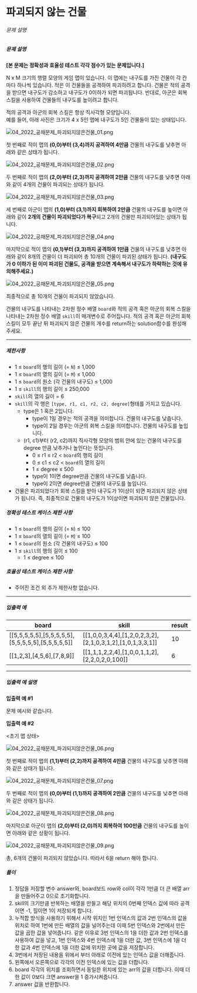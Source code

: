 # 파괴되지 않는 건물
###### 문제 설명

##### 문제 설명

**[본 문제는 정확성과 효율성 테스트 각각 점수가 있는 문제입니다.]**

N x M 크기의 행렬 모양의 게임 맵이 있습니다. 이 맵에는 내구도를 가진 건물이 각 칸마다 하나씩 있습니다. 적은 이 건물들을 공격하여 파괴하려고 합니다. 건물은 적의 공격을 받으면 내구도가 감소하고 내구도가 0이하가 되면 파괴됩니다. 반대로, 아군은 회복 스킬을 사용하여 건물들의 내구도를 높이려고 합니다.

적의 공격과 아군의 회복 스킬은 항상 직사각형 모양입니다.  
예를 들어, 아래 사진은 크기가 4 x 5인 맵에 내구도가 5인 건물들이 있는 상태입니다.

![04_2022_공채문제_파괴되지않은건물_01.png](https://grepp-programmers.s3.ap-northeast-2.amazonaws.com/files/production/9932445f-244d-4188-a559-f16044cfa4d3/04_2022_%E1%84%80%E1%85%A9%E1%86%BC%E1%84%8E%E1%85%A2%E1%84%86%E1%85%AE%E1%86%AB%E1%84%8C%E1%85%A6_%E1%84%91%E1%85%A1%E1%84%80%E1%85%AC%E1%84%83%E1%85%AC%E1%84%8C%E1%85%B5%E1%84%8B%E1%85%A1%E1%86%AD%E1%84%8B%E1%85%B3%E1%86%AB%E1%84%80%E1%85%A5%E1%86%AB%E1%84%86%E1%85%AE%E1%86%AF_01.png)

첫 번째로 적이 맵의  **(0,0)부터 (3,4)까지 공격하여 4만큼**  건물의 내구도를 낮추면 아래와 같은 상태가 됩니다.

![04_2022_공채문제_파괴되지않은건물_02.png](https://grepp-programmers.s3.ap-northeast-2.amazonaws.com/files/production/2a3df058-d7b6-4317-9352-8f9713a9424a/04_2022_%E1%84%80%E1%85%A9%E1%86%BC%E1%84%8E%E1%85%A2%E1%84%86%E1%85%AE%E1%86%AB%E1%84%8C%E1%85%A6_%E1%84%91%E1%85%A1%E1%84%80%E1%85%AC%E1%84%83%E1%85%AC%E1%84%8C%E1%85%B5%E1%84%8B%E1%85%A1%E1%86%AD%E1%84%8B%E1%85%B3%E1%86%AB%E1%84%80%E1%85%A5%E1%86%AB%E1%84%86%E1%85%AE%E1%86%AF_02.png)

두 번째로 적이 맵의  **(2,0)부터 (2,3)까지 공격하여 2만큼**  건물의 내구도를 낮추면 아래와 같이 4개의 건물이 파괴되는 상태가 됩니다.

![04_2022_공채문제_파괴되지않은건물_03.png](https://grepp-programmers.s3.ap-northeast-2.amazonaws.com/files/production/94a07a93-71e3-447c-83cf-f855176e28c1/04_2022_%E1%84%80%E1%85%A9%E1%86%BC%E1%84%8E%E1%85%A2%E1%84%86%E1%85%AE%E1%86%AB%E1%84%8C%E1%85%A6_%E1%84%91%E1%85%A1%E1%84%80%E1%85%AC%E1%84%83%E1%85%AC%E1%84%8C%E1%85%B5%E1%84%8B%E1%85%A1%E1%86%AD%E1%84%8B%E1%85%B3%E1%86%AB%E1%84%80%E1%85%A5%E1%86%AB%E1%84%86%E1%85%AE%E1%86%AF_03.png)

세 번째로 아군이 맵의  **(1,0)부터 (3,1)까지 회복하여 2만큼**  건물의 내구도를 높이면 아래와 같이  **2개의 건물이 파괴되었다가 복구**되고 2개의 건물만 파괴되어있는 상태가 됩니다.

![04_2022_공채문제_파괴되지않은건물_04.png](https://grepp-programmers.s3.ap-northeast-2.amazonaws.com/files/production/145dfcf7-02aa-44fd-b01b-ff56fb5b0dad/04_2022_%E1%84%80%E1%85%A9%E1%86%BC%E1%84%8E%E1%85%A2%E1%84%86%E1%85%AE%E1%86%AB%E1%84%8C%E1%85%A6_%E1%84%91%E1%85%A1%E1%84%80%E1%85%AC%E1%84%83%E1%85%AC%E1%84%8C%E1%85%B5%E1%84%8B%E1%85%A1%E1%86%AD%E1%84%8B%E1%85%B3%E1%86%AB%E1%84%80%E1%85%A5%E1%86%AB%E1%84%86%E1%85%AE%E1%86%AF_04.png)

마지막으로 적이 맵의  **(0,1)부터 (3,3)까지 공격하여 1만큼**  건물의 내구도를 낮추면 아래와 같이 8개의 건물이 더 파괴되어 총 10개의 건물이 파괴된 상태가 됩니다.  **(내구도가 0 이하가 된 이미 파괴된 건물도, 공격을 받으면 계속해서 내구도가 하락하는 것에 유의해주세요.)**

![04_2022_공채문제_파괴되지않은건물_05.png](https://grepp-programmers.s3.ap-northeast-2.amazonaws.com/files/production/9ce05af0-e5b9-483a-aeb4-d7c0624c2dfb/04_2022_%E1%84%80%E1%85%A9%E1%86%BC%E1%84%8E%E1%85%A2%E1%84%86%E1%85%AE%E1%86%AB%E1%84%8C%E1%85%A6_%E1%84%91%E1%85%A1%E1%84%80%E1%85%AC%E1%84%83%E1%85%AC%E1%84%8C%E1%85%B5%E1%84%8B%E1%85%A1%E1%86%AD%E1%84%8B%E1%85%B3%E1%86%AB%E1%84%80%E1%85%A5%E1%86%AB%E1%84%86%E1%85%AE%E1%86%AF_05.png)

최종적으로 총 10개의 건물이 파괴되지 않았습니다.

건물의 내구도를 나타내는 2차원 정수 배열  `board`와 적의 공격 혹은 아군의 회복 스킬을 나타내는 2차원 정수 배열  `skill`이 매개변수로 주어집니다. 적의 공격 혹은 아군의 회복 스킬이 모두 끝난 뒤 파괴되지 않은 건물의 개수를 return하는 solution함수를 완성해 주세요.

----------

##### 제한사항

-   1 ≤  `board`의 행의 길이 (=  `N`) ≤ 1,000
-   1 ≤  `board`의 열의 길이 (=  `M`) ≤ 1,000
-   1 ≤  `board`의 원소 (각 건물의 내구도) ≤ 1,000
-   1 ≤  `skill`의 행의 길이 ≤ 250,000
-   `skill`의 열의 길이 = 6
-   `skill`의 각 행은  `[type, r1, c1, r2, c2, degree]`형태를 가지고 있습니다.
    -   type은 1 혹은 2입니다.
        -   type이 1일 경우는 적의 공격을 의미합니다. 건물의 내구도를 낮춥니다.
        -   type이 2일 경우는 아군의 회복 스킬을 의미합니다. 건물의 내구도를 높입니다.
    -   (r1, c1)부터 (r2, c2)까지 직사각형 모양의 범위 안에 있는 건물의 내구도를 degree 만큼 낮추거나 높인다는 뜻입니다.
        -   0 ≤ r1 ≤ r2 <  `board`의 행의 길이
        -   0 ≤ c1 ≤ c2 <  `board`의 열의 길이
        -   1 ≤ degree ≤ 500
        -   type이 1이면 degree만큼 건물의 내구도를 낮춥니다.
        -   type이 2이면 degree만큼 건물의 내구도를 높입니다.
-   건물은 파괴되었다가 회복 스킬을 받아 내구도가 1이상이 되면 파괴되지 않은 상태가 됩니다. 즉, 최종적으로 건물의 내구도가 1이상이면 파괴되지 않은 건물입니다.

##### 정확성 테스트 케이스 제한 사항

-   1 ≤  `board`의 행의 길이 (=  `N`) ≤ 100
-   1 ≤  `board`의 열의 길이 (=  `M`) ≤ 100
-   1 ≤  `board`의 원소 (각 건물의 내구도) ≤ 100
-   1 ≤  `skill`의 행의 길이 ≤ 100
    -   1 ≤ degree ≤ 100

##### 효율성 테스트 케이스 제한 사항

-   주어진 조건 외 추가 제한사항 없습니다.

----------

##### 입출력 예
|board|skill|result|
|--|--|--|
|[[5,5,5,5,5],[5,5,5,5,5],[5,5,5,5,5],[5,5,5,5,5]]|[[1,0,0,3,4,4],[1,2,0,2,3,2],[2,1,0,3,1,2],[1,0,1,3,3,1]]|10|
|[[1,2,3],[4,5,6],[7,8,9]]|[[1,1,1,2,2,4],[1,0,0,1,1,2],[2,2,0,2,0,100]]|6|
----------

##### 입출력 예 설명

**입출력 예 #1**

문제 예시와 같습니다.

**입출력 예 #2**

<초기 맵 상태>

![04_2022_공채문제_파괴되지않은건물_06.png](https://grepp-programmers.s3.ap-northeast-2.amazonaws.com/files/production/aa43439f-3d2f-4307-97ce-5910105b4487/04_2022_%E1%84%80%E1%85%A9%E1%86%BC%E1%84%8E%E1%85%A2%E1%84%86%E1%85%AE%E1%86%AB%E1%84%8C%E1%85%A6_%E1%84%91%E1%85%A1%E1%84%80%E1%85%AC%E1%84%83%E1%85%AC%E1%84%8C%E1%85%B5%E1%84%8B%E1%85%A1%E1%86%AD%E1%84%8B%E1%85%B3%E1%86%AB%E1%84%80%E1%85%A5%E1%86%AB%E1%84%86%E1%85%AE%E1%86%AF_06.png)

첫 번째로 적이 맵의  **(1,1)부터 (2,2)까지 공격하여 4만큼**  건물의 내구도를 낮추면 아래와 같은 상태가 됩니다.

![04_2022_공채문제_파괴되지않은건물_07.png](https://grepp-programmers.s3.ap-northeast-2.amazonaws.com/files/production/aa361925-45e4-4bd0-9ef7-e182ed1c6f03/04_2022_%E1%84%80%E1%85%A9%E1%86%BC%E1%84%8E%E1%85%A2%E1%84%86%E1%85%AE%E1%86%AB%E1%84%8C%E1%85%A6_%E1%84%91%E1%85%A1%E1%84%80%E1%85%AC%E1%84%83%E1%85%AC%E1%84%8C%E1%85%B5%E1%84%8B%E1%85%A1%E1%86%AD%E1%84%8B%E1%85%B3%E1%86%AB%E1%84%80%E1%85%A5%E1%86%AB%E1%84%86%E1%85%AE%E1%86%AF_07.png)

두 번째로 적이 맵의  **(0,0)부터 (1,1)까지 공격하여 2만큼**  건물의 내구도를 낮추면 아래와 같은 상태가 됩니다.

![04_2022_공채문제_파괴되지않은건물_08.png](https://grepp-programmers.s3.ap-northeast-2.amazonaws.com/files/production/43c218a1-73c4-4d54-9568-0c21aa7f6365/04_2022_%E1%84%80%E1%85%A9%E1%86%BC%E1%84%8E%E1%85%A2%E1%84%86%E1%85%AE%E1%86%AB%E1%84%8C%E1%85%A6_%E1%84%91%E1%85%A1%E1%84%80%E1%85%AC%E1%84%83%E1%85%AC%E1%84%8C%E1%85%B5%E1%84%8B%E1%85%A1%E1%86%AD%E1%84%8B%E1%85%B3%E1%86%AB%E1%84%80%E1%85%A5%E1%86%AB%E1%84%86%E1%85%AE%E1%86%AF_08.png)

마지막으로 아군이 맵의  **(2,0)부터 (2,0)까지 회복하여 100만큼**  건물의 내구도를 높이면 아래와 같은 상황이 됩니다.

![04_2022_공채문제_파괴되지않은건물_09.png](https://grepp-programmers.s3.ap-northeast-2.amazonaws.com/files/production/5190fee3-8e81-45b7-a79c-1dfc31d8e05f/04_2022_%E1%84%80%E1%85%A9%E1%86%BC%E1%84%8E%E1%85%A2%E1%84%86%E1%85%AE%E1%86%AB%E1%84%8C%E1%85%A6_%E1%84%91%E1%85%A1%E1%84%80%E1%85%AC%E1%84%83%E1%85%AC%E1%84%8C%E1%85%B5%E1%84%8B%E1%85%A1%E1%86%AD%E1%84%8B%E1%85%B3%E1%86%AB%E1%84%80%E1%85%A5%E1%86%AB%E1%84%86%E1%85%AE%E1%86%AF_09.png)

총, 6개의 건물이 파괴되지 않았습니다. 따라서 6을 return 해야 합니다.

##### 풀이
1. 정답을 저장할 변수 answer와, board보드 row와 col이 각각 1만큼 더 큰 배열 arr을 만들어주고 0으로 초기화합니다.
2. skill의 크기만큼 반복하는 배열을 만들고 해당 위치의 0번째 인덱스 값에 따라 공격이면 -1, 힐이면 1이 저장되게 합니다.
3. 누적합 방식을 사용하기 위해서 시작 위치인 1번 인덱스의 값과 2번 인덱스의 값을 위치로 하여 1번에 만든 배열의 값을 널어주는데 이때 5번 인덱스와 2번에서 만든 값을 곱한 값을 넣어줍니다. 같은 이유로 3번 인덱스의 1을 더한 값과 2번 인덱스를 사용하여 값을 넣고, 1번 인덱스와 4번 인덱스에 1을 더한 값, 3번 인덱스에 1을 더한 값과 4번 인덱스에 1을 더한 값에 위치한 곳에 값을 저장합니다.
4. 3번에서 저장된 내용을 위에서 부터 아래로 이전에 있는 인덱스 값을 더해줍니다.
5. 왼쪽에서 오른쪽으로 각각의 이전 인덱스에 있는 값을 더합니다.
6. board 각각의 위치를 조회하면서 동일한 위치에 있는 arr의 값을 더합니다. 이때 더한 값이 0보다 크면 answer을 1 증가시켜줍니다.
7. answer 값을 반환합니다.
